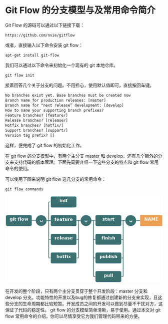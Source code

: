 #  Git Flow 的分支模型与及常用命令简介



Git Flow 的源码可以通过以下链接下载：

    https://github.com/nvie/gitflow

或者，直接输入以下命令安装 git flow：

    apt-get install git-flow
    
我们可以通过以下命令来初始化一个现有的 git 本地仓库。

    git flow init
    
接着回答几个关于分支的问题。不用担心，使用默认值即可，直接按回车键。

```
No branches exist yet. Base branches must be created now 
Branch name for production releases: [master] 
Branch name for “next release” development: [develop] 
How to name your supporting branch prefixes? 
Feature branches? [feature/] 
Release branches? [release/] 
Hotfix branches? [hotfix/] 
Support branches? [support/] 
Version tag prefix? []
```

这样，便完成了 git flow 的初始化工作。

在 git flow 的分支模型中，有两个主分支 master 和 develop，还有几个额外的分支来支持代码的版本管理。下面先简要介绍一下这些分支的特点和 git flow 常用命令的使用。    

可以使用下图来说明 git flow 这几分支的常用命令：

    git flow commands

![gitflow_3](img/gitflow_3.png)

在开发的整个阶段，只有两个主分支贯穿于整个开发阶段：master 分支和 develop 分支。功能特性的开发以及bug的修复都通过创建新的分支来实现，且这些分支的生命周期都比较短暂。开发成员之间的开发可以做到尽量不干扰对方，这保证了代码的稳定性。 
git flow 的分支模型简单清晰，易于使用。通过本文对 git flow 常用命令的介绍，你可以尽情享受它为我们管理代码带来的方便。

